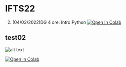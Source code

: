 # IFTS22

2. (04/03/2022)DG 4 ore: Intro Python [![Open In Colab](https://colab.research.google.com/assets/colab-badge.svg)](https://colab.research.google.com/github/Frenz86/IFTS22/blob/main/Esercitazione02/011_intro.ipynb)

## test02
![alt text](img/git_flow.jpg "Optional title")


 [![Open In Colab](https://colab.research.google.com/assets/colab-badge.svg)](https://colab.research.google.com/github/Ohcribbio/readme/blob/main/Esercitazione02/011_intro.ipynb)

